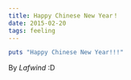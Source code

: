```yaml
---
title: Happy Chinese New Year！
date: 2015-02-20
tags: feeling
---
```


```ruby
puts "Happy Chinese New Year!!!"
```

By *Lafwind* :D
